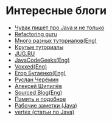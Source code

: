 # Интересные блоги

- <a href="http://ggenikus.github.io/">Чувак пишет про Java и не только</a>
- <a href="https://refactoring.guru/ru">Refactoring guru</a>
- <a href="http://www.mkyong.com/">Много разных туториалов(Eng)</a>
- <a href="http://websystique.com/">Крутые туториалы</a>
- <a href="http://jug.ru/">JUG.RU</a>
- <a href="https://www.javacodegeeks.com/">JavaCodeGeeks(Eng)</a>
- <a href="https://www.voxxed.com">Voxxed(Eng)</a>
- <a href="http://www.yegor256.com/">Егор Бугаенко(Eng)</a>
- <a href="http://dev.cheremin.info/">Руслан Черёмин</a>
- <a href="https://shipilev.net/">Алексей Шипилёв</a>
- <a href="https://blog.sourced-bvba.be">Sourced Blog(Eng)</a>
- <a href="http://www.niceandeasy.me/">Память и подобное</a>
- <a href="http://dev.cheremin.info/">Рабочие заметки (Java)</a>
- <a href="https://vertex-academy.com/tutorials/ru/">vertex (статьи по Java)</a>
